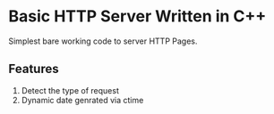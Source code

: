 # Basic HTTP Server Written in C++
Simplest bare working code to server HTTP Pages. 

## Features
1. Detect the type of request 
2. Dynamic date genrated via ctime 

